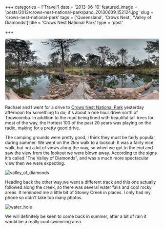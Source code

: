 +++
categories = ['Travel']
date = '2013-06-10'
featured_image = 'posts/2013/crows-nest-national-park/pano_20130609_152124.jpg'
slug = 'crows-nest-national-park'
tags = ['Queensland', 'Crows Nest', 'Valley of Diamonds']
title = 'Crows Nest National Park'
type = 'post'

+++

![Crows Nest](pano_20130609_152124.jpg)

Rachael and I went for a drive to [Crows Nest National Park](http://www.nprsr.qld.gov.au/parks/crows-nest/) yesterday afternoon for something to do; it's about a one hour drive north of Toowoomba. In addition to the road being lined with beautiful tall trees for most of the way, the Hottest 100 of the past 20 years was playing on the radio, making for a pretty good drive.

The camping grounds were pretty good, I think they must be fairly popular during summer. We went on the 2km walk to a lookout. It was a fairly nice walk, but not a lot of views along the way, so when we got to the end and saw the view from the lookout we were blown away. According to the signs it's called "The Valley of Diamonds", and was a much more spectacular view then we were expecting.

![valley_of_diamonds](valley_of_diamonds.jpg)

Heading back the other way,we went a different track and this one actually followed along the creek, so there was several water falls and cool rocky areas. It reminded me a little bit of Stoney Creek in places. I only had my phone so didn't take too many photos.

![water_hole](water_hole.jpg)

We will definitely be keen to come back in summer, after a bit of rain it would be a really cool swimming area.